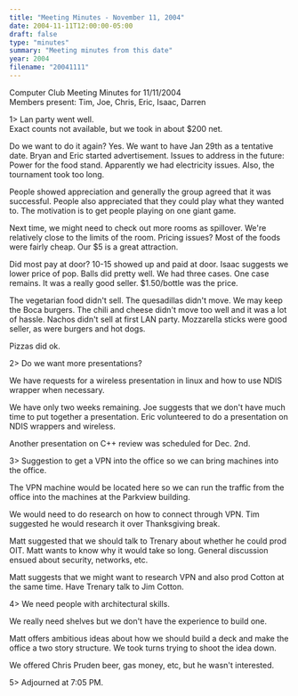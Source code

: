 ```yaml
---
title: "Meeting Minutes - November 11, 2004"
date: 2004-11-11T12:00:00-05:00
draft: false
type: "minutes"
summary: "Meeting minutes from this date"
year: 2004
filename: "20041111"
---
```


Computer Club Meeting Minutes for 11/11/2004<br>
Members present: Tim, Joe, Chris, Eric, Isaac, Darren<p>

1> Lan party went well.<br>
Exact counts not available, but we took in about $200 net.<p>

Do we want to do it again?  Yes.  We want to have Jan 29th as a tentative date.
Bryan and Eric started advertisement.  Issues to address in the future: Power
for the food stand.  Apparently we had electricity issues.  Also, the
tournament took too long.  <p>

People showed appreciation and generally the group agreed that it was
successful.  People also appreciated that they could play what they wanted to.
The motivation is to get people playing on one giant game.<p>

Next time, we might need to check out more rooms as spillover.  We're
relatively close to the limits of the room.  Pricing issues?  Most of the foods
were fairly cheap.  Our $5 is a great attraction. <p> 

Did most pay at door?  10-15 showed up and paid at door.  Isaac suggests we
lower price of pop.  Balls did pretty well.  We had three cases.  One case
remains.  It was a really good seller.  $1.50/bottle was the price.<p>

The vegetarian food didn't sell.  The quesadillas didn't move.  We may keep the
Boca burgers.  The chili and cheese didn't move too well and it was a lot of
hassle.  Nachos didn't sell at first LAN party.  Mozzarella sticks were good
seller, as were burgers and hot dogs.  <p>

Pizzas did ok.  <p>

2> Do we want more presentations?<br>

We have requests for a wireless presentation in linux and how to use NDIS
wrapper when necessary.<p>

We have only two weeks remaining.  Joe suggests that we don't have much time to
put together a presentation.  Eric volunteered to do a presentation on NDIS
wrappers and wireless.<p>

Another presentation on C++ review was scheduled for Dec. 2nd.<p>

3> Suggestion to get a VPN into the office so we can bring machines into the
office.<br>

The VPN machine would be located here so we can run the traffic from the office
into the machines at the Parkview building.  <p>

We would need to do research on how to connect through VPN.  Tim suggested he
would research it over Thanksgiving break.<p>

Matt suggested that we should talk to Trenary about whether he could prod OIT.
Matt wants to know why it would take so long.  General discussion ensued about
security, networks, etc.<p>

Matt suggests that we might want to research VPN and also prod Cotton at the
same time.  Have Trenary talk to Jim Cotton.<p>

4> We need people with architectural skills.<br>

We really need shelves but we don't have the experience to build one.<p>  

Matt offers ambitious ideas about how we should build a deck and make the
office a two story structure.  We took turns trying to shoot the idea down.<p>

We offered Chris Pruden beer, gas money, etc, but he wasn't interested.<p>

5> Adjourned at 7:05 PM.<p>
